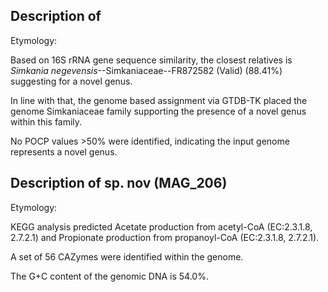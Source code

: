 ## Description of   

Etymology:

Based on 16S rRNA gene sequence similarity, the closest relatives is
*Simkania negevensis*--Simkaniaceae--FR872582 (Valid) (88.41%) suggesting for a novel genus. 

In line with that, the genome based assignment via GTDB-TK placed the genome Simkaniaceae family 
supporting the presence of a novel genus within this family. 

No POCP values >50% were identified, indicating the input genome represents a novel genus.


## Description of sp. nov (MAG_206)

Etymology:


KEGG analysis predicted 
Acetate production from acetyl-CoA (EC:2.3.1.8, 2.7.2.1) and 
Propionate production from propanoyl-CoA (EC:2.3.1.8, 2.7.2.1).

A set of 56 CAZymes were identified within the genome.



The G+C content of the genomic DNA is 54.0%.


